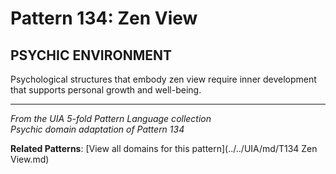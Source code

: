 # Pattern 134: Zen View

## PSYCHIC ENVIRONMENT

Psychological structures that embody zen view require inner development that supports personal growth and well-being.

---

*From the UIA 5-fold Pattern Language collection*  
*Psychic domain adaptation of Pattern 134*

**Related Patterns**: [View all domains for this pattern](../../UIA/md/T134 Zen View.md)